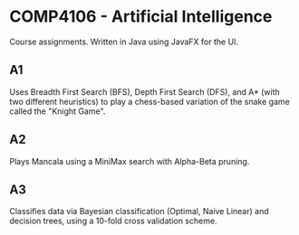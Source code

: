 # COMP4106 - Artificial Intelligence

Course assignments. Written in Java using JavaFX for the UI.

## A1
Uses Breadth First Search (BFS), Depth First Search (DFS), and A\* (with two different heuristics) to play a chess-based variation of the snake game called the "Knight Game".

## A2
Plays Mancala using a MiniMax search with Alpha-Beta pruning.

## A3 
Classifies data via Bayesian classification (Optimal, Naive Linear) and decision trees, using a 10-fold cross validation scheme.
